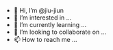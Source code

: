 - 👋 Hi, I’m @jiu-jiun
- 👀 I’m interested in ...
- 🌱 I’m currently learning ...
- 💞️ I’m looking to collaborate on ...
- 📫 How to reach me ...

<!---
jiu-jiun/jiu-jiun is a ✨ special ✨ repository because its `README.md` (this file) appears on your GitHub profile.
You can click the Preview link to take a look at your changes.
--->

